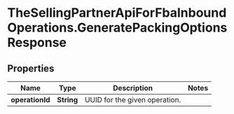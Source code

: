 # TheSellingPartnerApiForFbaInboundOperations.GeneratePackingOptionsResponse

## Properties

Name | Type | Description | Notes
------------ | ------------- | ------------- | -------------
**operationId** | **String** | UUID for the given operation. | 


